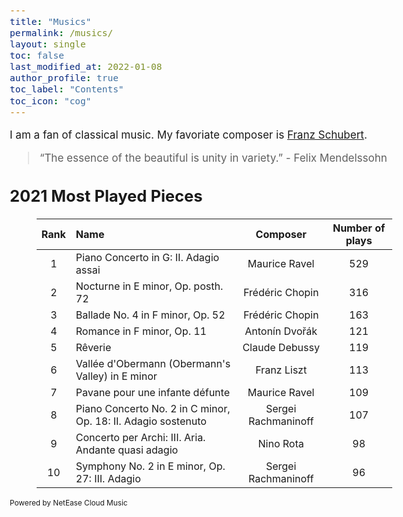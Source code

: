 ```yaml
---
title: "Musics"
permalink: /musics/
layout: single
toc: false
last_modified_at: 2022-01-08
author_profile: true
toc_label: "Contents"
toc_icon: "cog"
---
```

<style type="text/css">

body{ /* Normal  */
      font-size: 17px;
  }

.author__avatar{
    padding-left:10%;
    padding-right:10%;
}

.author__content{
    text-align: center;

}

.author__avatar img{
    max-width:100%;
}

.author__urls{
    padding-left: 15%;
}

.page__content p {
    margin-top: 1.5em;
    margin-bottom: 1.5em;
}

.page{
    padding-right: 15%;
}

table{
    padding-left:7%;
}
</style>

I am a fan of classical music. My favoriate composer is [Franz Schubert](https://www.wikiwand.com/en/Franz_Schubert).

> “The essence of the beautiful is unity in variety.” - Felix Mendelssohn

## 2021 Most Played Pieces 

| Rank | Name      | Composer    | Number of plays     |
|    :----:   | :---        |   :----:   |   :----:   |
| 1  | Piano Concerto in G: II. Adagio assai                             | Maurice Ravel         | 529 |
| 2  | Nocturne in E minor, Op. posth. 72                                | Frédéric Chopin       | 316 |
| 3  | Ballade No. 4 in F minor, Op. 52                                  | Frédéric Chopin       | 163 |
| 4  | Romance in F minor, Op. 11                                        | Antonín Dvořák        | 121 |
| 5  | Rêverie                                                           | Claude Debussy        | 119 |
| 6  | Vallée d'Obermann (Obermann's Valley) in E minor                  | Franz Liszt           | 113 |
| 7  | Pavane pour une infante défunte                                   | Maurice Ravel         | 109 |
| 8  | Piano Concerto No. 2 in C minor, Op. 18: II. Adagio sostenuto     | Sergei Rachmaninoff   | 107 |
| 9  | Concerto per Archi: III. Aria. Andante quasi adagio               | Nino Rota             | 98  |
| 10 | Symphony No. 2 in E minor, Op. 27: III. Adagio                    | Sergei Rachmaninoff   | 96  |


<sub><sup>Powered by NetEase Cloud Music<sub><sup>
